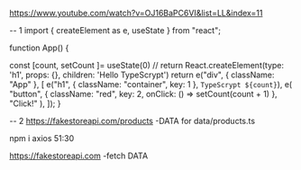 https://www.youtube.com/watch?v=OJ16BaPC6VI&list=LL&index=11

-- 1
import { createElement as e, useState } from "react";

function App() {

const [count, setCount ]= useState(0)
  // return React.createElement(type: 'h1', props: {}, children: 'Hello TypeScrypt')
  return e("div", { className: "App" }, [
    e("h1", { className: "container", key: 1 }, `TypeScrypt ${count}`),
    e(
      "button",
      { className: "red", key: 2, onClick: () => setCount(count + 1) },
      "Click!"
    ),
  ]);
}

-- 2
https://fakestoreapi.com/products  -DATA for data/products.ts

npm i axios 51:30

https://fakestoreapi.com -fetch DATA
